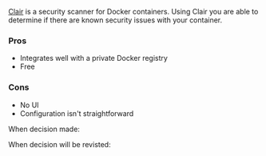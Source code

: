 [Clair](https://coreos.com/clair/docs/latest/) is a security scanner for Docker containers. Using Clair you are able to determine if there are known security issues with your container. 

### Pros
* Integrates well with a private Docker registry
* Free

### Cons
* No UI 
* Configuration isn't straightforward

When decision made:

When decision will be revisted: